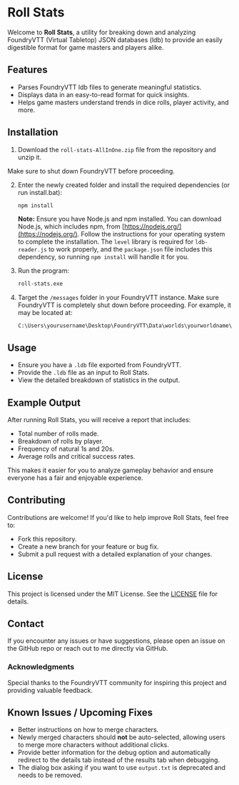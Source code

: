 # Roll Stats

Welcome to **Roll Stats**, a utility for breaking down and analyzing FoundryVTT (Virtual Tabletop) JSON databases (ldb) to provide an easily digestible format for game masters and players alike.

## Features

- Parses FoundryVTT ldb files to generate meaningful statistics.
- Displays data in an easy-to-read format for quick insights.
- Helps game masters understand trends in dice rolls, player activity, and more.

## Installation

1. Download the `roll-stats-AllInOne.zip` file from the repository and unzip it.

Make sure to shut down FoundryVTT before proceeding.

2. Enter the newly created folder and install the required dependencies (or run install.bat):
   ```bash
   npm install
   ```

   **Note:** Ensure you have Node.js and npm installed. You can download Node.js, which includes npm, from [https://nodejs.org/](https://nodejs.org/). Follow the instructions for your operating system to complete the installation. The `level` library is required for `ldb-reader.js` to work properly, and the `package.json` file includes this dependency, so running `npm install` will handle it for you.

3. Run the program:
   ```bash
   roll-stats.exe
   ```

4. Target the `/messages` folder in your FoundryVTT instance. Make sure FoundryVTT is completely shut down before proceeding. For example, it may be located at:
   ```
   C:\Users\yourusername\Desktop\FoundryVTT\Data\worlds\yourworldname\data\messages
   ```

## Usage

- Ensure you have a `.ldb` file exported from FoundryVTT.
- Provide the `.ldb` file as an input to Roll Stats.
- View the detailed breakdown of statistics in the output.

## Example Output

After running Roll Stats, you will receive a report that includes:
- Total number of rolls made.
- Breakdown of rolls by player.
- Frequency of natural 1s and 20s.
- Average rolls and critical success rates.

This makes it easier for you to analyze gameplay behavior and ensure everyone has a fair and enjoyable experience.

## Contributing

Contributions are welcome! If you'd like to help improve Roll Stats, feel free to:
- Fork this repository.
- Create a new branch for your feature or bug fix.
- Submit a pull request with a detailed explanation of your changes.

## License

This project is licensed under the MIT License. See the [LICENSE](LICENSE) file for details.

## Contact

If you encounter any issues or have suggestions, please open an issue on the GitHub repo or reach out to me directly via GitHub.

### Acknowledgments

Special thanks to the FoundryVTT community for inspiring this project and providing valuable feedback.

## Known Issues / Upcoming Fixes

- Better instructions on how to merge characters.
- Newly merged characters should **not** be auto-selected, allowing users to merge more characters without additional clicks.
- Provide better information for the debug option and automatically redirect to the details tab instead of the results tab when debugging.
- The dialog box asking if you want to use `output.txt` is deprecated and needs to be removed.
